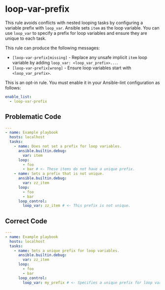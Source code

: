 # loop-var-prefix

This rule avoids conflicts with nested looping tasks by configuring a variable prefix with `loop_var`.
Ansible sets `item` as the loop variable.
You can use `loop_var` to specify a prefix for loop variables and ensure they are unique to each task.

This rule can produce the following messages:

- `[loop-var-prefix[missing]` - Replace any unsafe implicit `item` loop variable by adding `loop_var: <loop_var_prefix>...`.
- `[loop-var-prefix[wrong]` - Ensure loop variables start with `<loop_var_prefix>`.

This is an opt-in rule.
You must enable it in your Ansible-lint configuration as follows:

```yaml
enable_list:
  - loop-var-prefix
```

## Problematic Code

```yaml
---
- name: Example playbook
  hosts: localhost
  tasks:
    - name: Does not set a prefix for loop variables.
      ansible.builtin.debug:
        var: item
      loop:
        - foo
        - bar # <- These items do not have a unique prefix.
    - name: Sets a prefix that is not unique.
      ansible.builtin.debug:
        var: zz_item
      loop:
        - foo
        - bar
      loop_control:
        loop_var: zz_item # <- This prefix is not unique.
```

## Correct Code

```yaml
---
- name: Example playbook
  hosts: localhost
  tasks:
    - name: Sets a unique prefix for loop variables.
      ansible.builtin.debug:
        var: zz_item
      loop:
        - foo
        - bar
      loop_control:
        loop_var: my_prefix # <- Specifies a unique prefix for loop variables.
```
